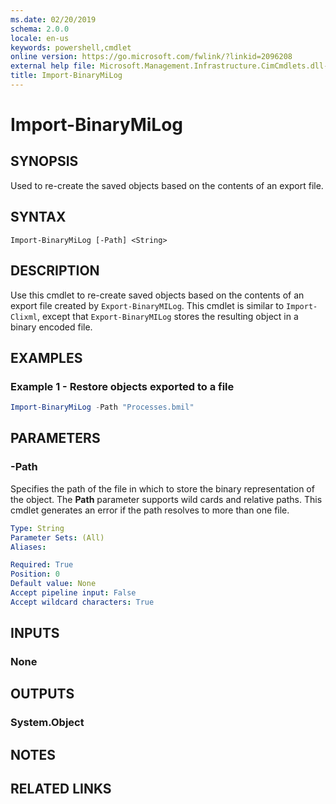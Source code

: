 ```yaml
---
ms.date: 02/20/2019
schema: 2.0.0
locale: en-us
keywords: powershell,cmdlet
online version: https://go.microsoft.com/fwlink/?linkid=2096208
external help file: Microsoft.Management.Infrastructure.CimCmdlets.dll-Help.xml
title: Import-BinaryMiLog
---
```


# Import-BinaryMiLog

## SYNOPSIS
Used to re-create the saved objects based on the contents of an export file.

## SYNTAX

```
Import-BinaryMiLog [-Path] <String>
```

## DESCRIPTION

Use this cmdlet to re-create saved objects based on the contents of an export file created by
`Export-BinaryMILog`. This cmdlet is similar to `Import-Clixml`, except that `Export-BinaryMILog`
stores the resulting object in a binary encoded file.

## EXAMPLES

### Example 1 - Restore objects exported to a file

```powershell
Import-BinaryMiLog -Path "Processes.bmil"
```

## PARAMETERS

### -Path

Specifies the path of the file in which to store the binary representation of the object. The
**Path** parameter supports wild cards and relative paths. This cmdlet generates an error if the
path resolves to more than one file.

```yaml
Type: String
Parameter Sets: (All)
Aliases:

Required: True
Position: 0
Default value: None
Accept pipeline input: False
Accept wildcard characters: True
```

## INPUTS

### None

## OUTPUTS

### System.Object

## NOTES

## RELATED LINKS
